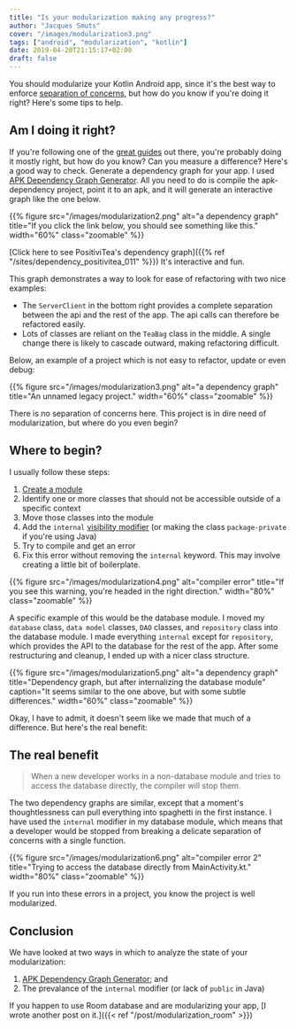 ```yaml
---
title: "Is your modularization making any progress?"
author: "Jacques Smuts"
cover: "/images/modularization3.png"
tags: ["android", "modularization", "kotlin"]
date: 2019-04-20T21:15:17+02:00
draft: false
---
```


You should modularize your Kotlin Android app, since it's the best way to enforce [separation of concerns](https://developer.android.com/jetpack/docs/guide#common-principles), but how do you know if you're doing it right? Here's some tips to help.

<!--more-->

## Am I doing it right?

If you're following one of the [great guides](https://medium.com/androiddevelopers/a-patchwork-plaid-monolith-to-modularized-app-60235d9f212e) out there, you're probably doing it mostly right, but how do you know? Can you measure a difference? Here's a good way to check. Generate a dependency graph for your app. I used [APK Dependency Graph Generator](https://github.com/alexzaitsev/apk-dependency-graph). All you need to do is compile the apk-dependency project, point it to an apk, and it will generate an interactive graph like the one below.

{{% figure src="/images/modularization2.png" alt="a dependency graph" title="If you click the link below, you should see something like this." width="60%" class="zoomable" %}}

[Click here to see PositiviTea's dependency graph]({{% ref "/sites/dependency_positivitea_011" %}}) It's interactive and fun.

This graph demonstrates a way to look for ease of refactoring with two nice examples:

 - The `ServerClient` in the bottom right provides a complete separation between the api and the rest of the app. The api calls can therefore be refactored easily.
 - Lots of classes are reliant on the `TeaBag` class in the middle. A single change there is likely to cascade outward, making refactoring difficult.

Below, an example of a project which is not easy to refactor, update or even debug:

{{% figure src="/images/modularization3.png" alt="a dependency graph" title="An unnamed legacy project." width="60%" class="zoomable" %}}

There is no separation of concerns here. This project is in dire need of modularization, but where do you even begin?

## Where to begin?

I usually follow these steps:

 1. [Create a module](https://developer.android.com/studio/projects/android-library)
 2. Identify one or more classes that should not be accessible outside of a specific context
 3. Move those classes into the module
 4. Add the `internal` [visibility modifier](https://kotlinlang.org/docs/reference/visibility-modifiers.html) (or making the class `package-private` if you're using Java)
 5. Try to compile and get an error
 6. Fix this error without removing the `internal` keyword. This may involve creating a little bit of boilerplate.

{{% figure src="/images/modularization4.png" alt="compiler error" title="If you see this warning, you're headed in the right direction." width="80%"  class="zoomable" %}}

A specific example of this would be the database module. I moved my `database` class, `data model` classes, `DAO` classes, and `repository` class into the database module. I made everything `internal` except for `repository`, which provides the API to the database for the rest of the app. After some restructuring and cleanup, I ended up with a nicer class structure.

{{% figure src="/images/modularization5.png" alt="a dependency graph" title="Dependency graph, but after internalizing the database module" caption="It seems similar to the one above, but with some subtle differences." width="60%" class="zoomable" %}}

Okay, I have to admit, it doesn't seem like we made that much of a difference. But here's the real benefit:

## The real benefit

> When a new developer works in a non-database module and tries to access the database directly, the compiler will stop them.

The two dependency graphs are similar, except that a moment's thoughtlessness can pull everything into spaghetti in the first instance. I have used the `internal` modifier in my database module, which means that a developer would be stopped from breaking a delicate separation of concerns with a single function.

{{% figure src="/images/modularization6.png" alt="compiler error 2" title="Trying to access the database directly from MainActivity.kt." width="80%" class="zoomable" %}}

If you run into these errors in a project, you know the project is well modularized.

## Conclusion

We have looked at two ways in which to analyze the state of your modularization:

1. [APK Dependency Graph Generator](https://github.com/alexzaitsev/apk-dependency-graph); and
2. The prevalance of the `internal` modifier (or lack of `public` in Java)

If you happen to use Room database and are modularizing your app, [I wrote another post on it.]({{< ref "/post/modularization_room" >}})

